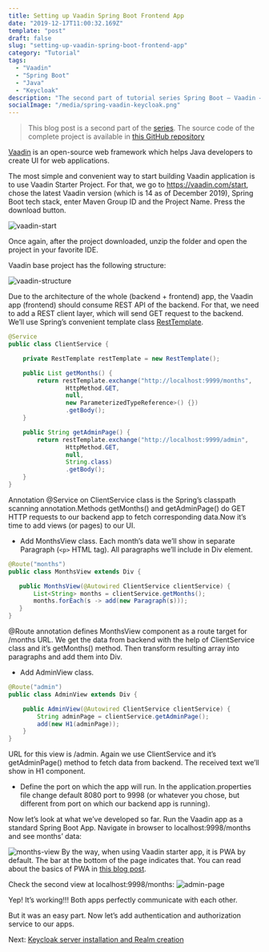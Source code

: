 ```yaml
---
title: Setting up Vaadin Spring Boot Frontend App
date: "2019-12-17T11:00:32.169Z"
template: "post"
draft: false
slug: "setting-up-vaadin-spring-boot-frontend-app"
category: "Tutorial"
tags:
  - "Vaadin"
  - "Spring Boot"
  - "Java"
  - "Keycloak"
description: "The second part of tutorial series Spring Boot – Vaadin – Keycloak – Spring Security Integration."
socialImage: "/media/spring-vaadin-keycloak.png"
---
```


> This blog post is a second part of the [series](https://ramonak.io/posts/springboot–vaadin-keycloak–springsecurity-integration).
> The source code of the complete project is available in <a href="https://github.com/KaterinaLupacheva/spring-boot-vaadin-keycloak-demo" target="_blank">this GitHub repository</a>


[Vaadin](https://vaadin.com/) is an open-source web framework which helps Java developers to create UI for web applications.

The most simple and convenient way to start building Vaadin application is to use Vaadin Starter Project. For that, we go to https://vaadin.com/start, chose the latest Vaadin version (which is 14 as of December 2019), Spring Boot tech stack, enter Maven Group ID and the Project Name. Press the download button.

![vaadin-start](/posts/Vaadin-KeyCloak/vaadin-start.JPG)

Once again, after the project downloaded, unzip the folder and open the project in your favorite IDE.

Vaadin base project has the following structure:

![vaadin-structure](/posts/Vaadin-KeyCloak/vaadin-structure.JPG)

Due to the architecture of the whole (backend + frontend) app, the Vaadin app (frontend) should consume REST API of the backend. For that, we need to add a REST client layer, which will send GET request to the backend. We’ll use Spring’s convenient template class [RestTemplate](https://docs.spring.io/spring/docs/current/javadoc-api/org/springframework/web/client/RestTemplate.html).

```java
@Service
public class ClientService {

    private RestTemplate restTemplate = new RestTemplate();

    public List getMonths() {
        return restTemplate.exchange("http://localhost:9999/months",
                HttpMethod.GET,
                null,
                new ParameterizedTypeReference>() {})
                .getBody();
    }

    public String getAdminPage() {
        return restTemplate.exchange("http://localhost:9999/admin",
                HttpMethod.GET,
                null,
                String.class)
                .getBody();
    }
}
```

Annotation @Service on ClientService class is the Spring’s classpath scanning annotation.Methods getMonths() and getAdminPage() do GET HTTP requests to our backend app to fetch corresponding data.Now it’s time to add views (or pages) to our UI. 
* Add MonthsView class. Each month’s data we’ll show in separate Paragraph (```<p>``` HTML tag). All paragraphs we’ll include in Div element.

```java
@Route("months")
public class MonthsView extends Div {

   public MonthsView(@Autowired ClientService clientService) {
       List<String> months = clientService.getMonths();
       months.forEach(s -> add(new Paragraph(s)));
   }
}
```

@Route annotation defines MonthsView component as a route target for /months URL. We get the data from backend with the help of ClientService class and it’s getMonths() method. Then transform resulting array into paragraphs and add them into Div.

* Add AdminView class.
```java
@Route("admin")
public class AdminView extends Div {

    public AdminView(@Autowired ClientService clientService) {
        String adminPage = clientService.getAdminPage();
        add(new H1(adminPage));
    }
}
```

URL for this view is /admin. Again we use ClientService and it’s getAdminPage() method to fetch data from backend. The received text we’ll show in H1 component.

* Define the port on which the app will run. In the application.properties file change default 8080 port to 9998 (or whatever you chose, but different from port on which our backend app is running).

Now let’s look at what we’ve developed so far. Run the Vaadin app as a standard Spring Boot App. Navigate in browser to localhost:9998/months and see months’ data:

![months-view](/posts/Vaadin-KeyCloak/months-view.JPG)
By the way, when using Vaadin starter app, it is PWA by default. The bar at the bottom of the page indicates that. You can read about the basics of PWA in [this blog post](/posts/what-is-progressive-web-app).

Check the second view at localhost:9998/months:
![admin-page](/posts/Vaadin-KeyCloak/admin-page.JPG)

Yep! It’s working!!! Both apps perfectly communicate with each other. 

But it was an easy part. Now let’s add authentication and authorization service to our apps.

Next: [Keycloak server installation and Realm creation](/posts/keycloak-server-installation-and-realm-creation)